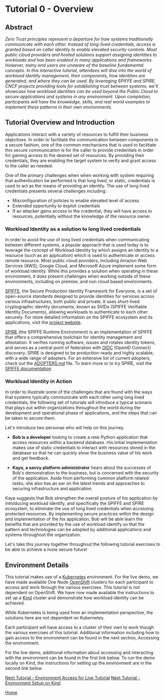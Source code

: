 # Tutorial 0 - Overview

## Abstract

_Zero Trust principles represent a departure for how systems traditionally communicate with each other. Instead of long-lived credentials, access is granted based on caller identity to enable elevated security controls. Most public cloud providers and hosted solutions support assigning identities to workloads and has been enabled in many applications and frameworks. However, many end users are unaware of the baseline fundamental concepts. In this interactive tutorial, attendees will dive into the world of workload identity management, their components, how identities are generated, and where they can be used. By leveraging SPIFFE and SPIRE, CNCF projects providing tools for establishing trust between systems, we'll showcase how workload identities can be used beyond the Public Cloud to secure applications and systems in any environment. Upon completion, participants will have the knowledge, skills, and real world examples to implement these patterns in their own environments._

## Tutorial Overview and Introduction

Applications interact with a variety of resources to fulfill their business objectives. In order to facilitate the communication between components in a secure fashion, one of the common mechanisms that is used to facilitate this secure communication is for the caller to provide credentials in order for gaining access to the desired set of resources. By providing their credentials, they are enabling the target system to verify and grant access to the caller as needed. 

One of the primary challenges when when working with system requiring that authentication be performed is that long lived, or static, credentials is used to act as the means of providing an identity. The use of long lived credentials presents several challenges including:

* Misconfiguration of policies to enable elevated level of access
* Extended opportunity to exploit credentials
* If an attacker gains access to the credential, they will have access to resources, potentially without the knowledge of the resource owner.

### Workload Identity as a solution to long lived credentials

In order to avoid the use of long lived credentials when communicating between different systems, a popular approach that is used today is to leverage the concept of Workload Identity by which assigns an identity to a resource (such as an application) which is used to authenticate or access remote resource. Most public cloud providers, including Amazon Web Services (AWS), Google Cloud, and Microsoft Azure implement some form of workload identity. While this provides a solution when operating in these environment, it does present challenges when working outside of these environments, including on premise, and non cloud based environments.

[SPIFFE](https://spiffe.io), the Secure Production Identity Framework for Everyone, is a set of open-source standards designed to provide identities for services across various infrastructures, both public and private. It uses short-lived cryptographic identity documents, known as SVIDs (SPIFFE Verifiable Identity Documents), allowing workloads to authenticate to each other securely. For more detailed information on the SPIFFE ecosystem and its applications, visit the [project website](https://spiffe.io/).

[SPIRE](https://github.com/spiffe/spire) (the SPIFFE Runtime Environment) is an implementation of SPIFFE that offers a comprehensive toolchain for identity management and attestation. It verifies running software, issues and rotates identity tokens, and serves as a central point of federation with [OIDC](https://openid.net/developers/how-connect-works/) (OpenID Connect) discovery. SPIRE is designed to be production-ready and highly scalable, with a wide range of adopters. For an extensive list of current adopters, check out the [ADOPTERS.md](https://github.com/spiffe/spire/blob/main/ADOPTERS.md) file. To learn more or to try SPIRE, visit the [SPIFFE documentation](https://spiffe.io/docs/latest/try/)

### Workload Identity in Action

In order to illustrate some of the challenges that are found with the ways that systems typically communicate with each other using long lived credentials, the following set of tutorials will introduce a typical scenario that plays out within organizations throughout the world during the development and operational phase of applications, and the steps that can be taken to secure them.

Let's introduce two personas who will help on this journey.

* **Bob is a developer** looking to create a new Python application that access resources within a backend database. His initial implementation makes use of static credentials to interact with resources stored in the database so that he can quickly show the business value of his work and get feedback.

* **Kaya, a savvy platform administrator** hears about the successes of Bob's demonstration to the business, but is concerned with the security of the application. Aside from performing common platform related tasks, she also has an ear on the latest trends and approaches to securing infrastructure and application. 

Kaya suggests that Bob strengthen the overall posture of his application by introducing workload identify, and specifically the SPIFFE and SPIRE ecosystem, to eliminate the use of long lived credentials when accessing protected resources. By implementing secure practices within the design and implementation of the his application, Bob will be able learn the benefits that are provided by the use of workload identify so that the pattern and technologies can be adopted by additional applications and systems throughout the organization.

Let's take this journey together throughout the following tutorial exercises to be able to achieve a more secure future!

## Environment Details

This tutorial makes use of a [Kubernetes](https://kubernetes.io) environment. For the live demo, we have made available One Node [OpenShift](https://www.redhat.com/en/technologies/cloud-computing/openshift) clusters for each participant to access and work through the various exercises. This tutorial is not dependent on OpenShift. We have now made available the instructions to set up a [Kind](https://kind.sigs.k8s.io/) cluster and demonstrate how workload identity can be achieved. 

While Kubernetes is being used from an implementation perspective, the solutions here are not dependent on Kubernetes. 

Each participant will have access to a cluster of their own to work though the various exercises of this tutorial. Additional information including how to gain access to the environment can be found in the next section, Accessing the environment.

For the live demo, additional information about accessing and interacting with the environment can be found in the first link below. To run the demo locally on Kind, the instructions for setting up the environment are in the second link below

[Next Tutorial - Environment Access for Live Tutorial](tutorial1a.md)
[Next Tutorial - Environment Setup on Kind](tutorial1b.md)

[Home](../README.md)
